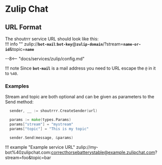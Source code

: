 # Zulip Chat

## URL Format

The shoutrrr service URL should look like this:  
!!! info ""
    zulip://__`bot-mail`__:__`bot-key`__@__`zulip-domain`__/?stream=__`name-or-id`__&topic=__`name`__

--8<-- "docs/services/zulip/config.md"

!!! note
    Since __`bot-mail`__  is a mail address you need to URL escape the `@` in it to `%40`.

### Examples

Stream and topic are both optional and can be given as parameters to the Send method:

```go
  sender, __ := shoutrrr.CreateSender(url)

  params := make(types.Params)
  params["stream"] = "mystream"
  params["topic"] = "This is my topic"

  sender.Send(message, &params)
```

!!! example "Example service URL"
    zulip://my-bot%40zulipchat.com:correcthorsebatterystable@example.zulipchat.com?stream=foo&topic=bar
